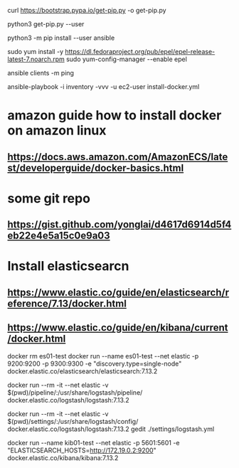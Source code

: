curl https://bootstrap.pypa.io/get-pip.py -o get-pip.py

python3 get-pip.py --user

python3 -m pip install --user ansible


sudo yum install -y https://dl.fedoraproject.org/pub/epel/epel-release-latest-7.noarch.rpm
sudo yum-config-manager --enable epel



ansible clients  -m ping

ansible-playbook -i inventory -vvv -u ec2-user install-docker.yml



# amazon guide how to install docker on amazon linux
## https://docs.aws.amazon.com/AmazonECS/latest/developerguide/docker-basics.html

# some git repo
## https://gist.github.com/yonglai/d4617d6914d5f4eb22e4e5a15c0e9a03


# Install elasticsearcn

## https://www.elastic.co/guide/en/elasticsearch/reference/7.13/docker.html

## https://www.elastic.co/guide/en/kibana/current/docker.html


docker rm es01-test 
docker run --name es01-test --net elastic -p 9200:9200 -p 9300:9300 -e "discovery.type=single-node" docker.elastic.co/elasticsearch/elasticsearch:7.13.2


docker run --rm -it --net elastic -v $(pwd)/pipeline/:/usr/share/logstash/pipeline/ docker.elastic.co/logstash/logstash:7.13.2

docker run --rm -it --net elastic -v $(pwd)/settings/:/usr/share/logstash/config/ docker.elastic.co/logstash/logstash:7.13.2
gedit ./settings/logstash.yml

docker run --name kib01-test --net elastic -p 5601:5601 -e "ELASTICSEARCH_HOSTS=http://172.19.0.2:9200" docker.elastic.co/kibana/kibana:7.13.2


